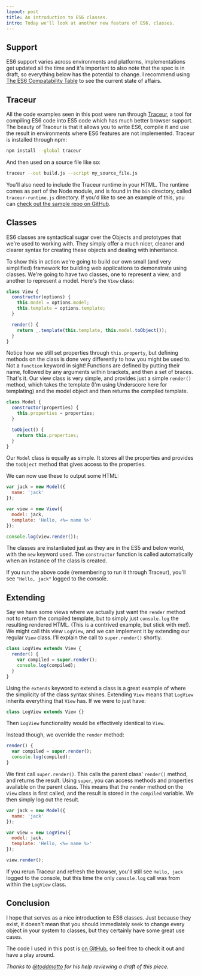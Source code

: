 ```yaml
---
layout: post
title: An introduction to ES6 classes.
intro: Today we'll look at another new feature of ES6, classes.
---
```



## Support

ES6 support varies across environments and platforms, implementations get updated all the time and it's important to also note that the spec is in draft, so everything below has the potential to change. I recommend using [The ES6 Compatability Table](http://kangax.github.io/es5-compat-table/es6/) to see the current state of affairs.

## Traceur

All the code examples seen in this post were run through [Traceur](https://github.com/google/traceur-compiler), a tool for compiling ES6 code into ES5 code which has much better browser support. The beauty of Traceur is that it allows you to write ES6, compile it and use the result in environments where ES6 features are not implemented. Traceur is installed through npm:


```sh
npm install --global traceur
```

And then used on a source file like so:

```sh
traceur --out build.js --script my_source_file.js
```

You'll also need to include the Traceur runtime in your HTML. The runtime comes as part of the Node module, and is found in the `bin` directory, called `traceur-runtime.js` directory. If you'd like to see an example of this, you can [check out the sample repo on GitHub](https://github.com/javascript-playground/es6-classes).

## Classes

ES6 classes are syntactical sugar over the Objects and prototypes that we're used to working with. They simply offer a much nicer, cleaner and clearer syntax for creating these objects and dealing with inheritance.

To show this in action we're going to build our own small (and very simplified) framework for building web applications to demonstrate using classes. We're going to have two classes, one to represent a view, and another to represent a model. Here's the `View` class:

```js
class View {
  constructor(options) {
    this.model = options.model;
    this.template = options.template;
  }

  render() {
    return _.template(this.template, this.model.toObject());
  }
}
```

Notice how we still set properties through `this.property`, but defining methods on the class is done very differently to how you might be used to. Not a `function` keyword in sight! Functions are defined by putting their name, followed by any arguments within brackets, and then a set of braces. That's it. Our view class is very simple, and provides just a simple `render()` method, which takes the template (I'm using Underscore here for templating) and the model object and then returns the compiled template.

```js
class Model {
  constructor(properties) {
    this.properties = properties;
  }

  toObject() {
    return this.properties;
  }
}
```

Our `Model` class is equally as simple. It stores all the properties and provides the `toObject` method that gives access to the properties.

We can now use these to output some HTML:

```js
var jack = new Model({
  name: 'jack'
});

var view = new View({
  model: jack,
  template: 'Hello, <%= name %>'
});

console.log(view.render());
```

The classes are instantiated just as they are in the ES5 and below world, with the `new` keyword used. The `constructor` function is called automatically when an instance of the class is created.

If you run the above code (remembering to run it through Traceur), you'll see `"Hello, jack"` logged to the console.

## Extending

Say we have some views where we actually just want the `render` method not to return the compiled template, but to simply just `console.log` the resulting rendered HTML. (This is a contrived example, but stick with me!). We might call this view `LogView`, and we can implement it by extending our regular `View` class. I'll explain the call to `super.render()` shortly.

```js
class LogView extends View {
  render() {
    var compiled = super.render();
    console.log(compiled);
  }
}
```

Using the `extends` keyword to extend a class is a great example of where the simplicity of the class syntax shines.  Extending `View` means that `LogView` inherits everything that `View` has. If we were to just have:

```js
class LogView extends View {}
```

Then `LogView` functionality would be effectively identical to `View`.

Instead though, we override the `render` method:

```js
render() {
  var compiled = super.render();
  console.log(compiled);
}
```

We first call `super.render()`. This calls the parent class' `render()` method, and returns the result. Using `super`, you can access methods and properties available on the parent class. This means that the `render` method on the `View` class is first called, and the result is stored in the `compiled` variable. We then simply log out the result.

```js
var jack = new Model({
  name: 'jack'
});

var view = new LogView({
  model: jack,
  template: 'Hello, <%= name %>'
});

view.render();
```

If you rerun Traceur and refresh the browser, you'll still see `Hello, jack` logged to the console, but this time the only `console.log` call was from within the `LogView` class.

## Conclusion

I hope that serves as a nice introduction to ES6 classes. Just because they exist, it doesn't mean that you should immediately seek to change every object in your system to classes, but they certainly have some great use cases.

The code I used in this post is [on GitHub](https://github.com/javascript-playground/es6-classes), so feel free to check it out and have a play around.

_Thanks to [@toddmotto](http://twitter.com/toddmotto) for his help reviewing a draft of this piece._



